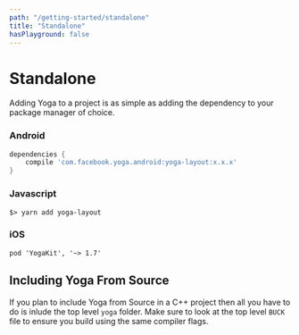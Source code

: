 ```yaml
---
path: "/getting-started/standalone"
title: "Standalone"
hasPlayground: false
---
```


# Standalone

Adding Yoga to a project is as simple as adding the dependency to your package manager of choice.

### Android

```groovy
dependencies {
	compile 'com.facebook.yoga.android:yoga-layout:x.x.x'
}
```

### Javascript

```
$> yarn add yoga-layout
```

### iOS

```
pod 'YogaKit', '~> 1.7'
```

## Including Yoga From Source

If you plan to include Yoga from Source in a C++ project then all you have to do is inlude
the top level `yoga` folder. Make sure to look at the top level `BUCK` file to ensure you build
using the same compiler flags.
